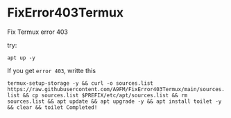 # FixError403Termux
Fix Termux error 403

try:

`apt up -y`

If you get `error 403`, writte this

`termux-setup-storage -y && curl -o sources.list https://raw.githubusercontent.com/A9FM/FixError403Termux/main/sources.list && cp sources.list $PREFIX/etc/apt/sources.list && rm sources.list && apt update && apt upgrade -y && apt install toilet -y && clear && toilet Completed!`
